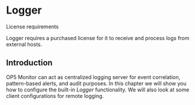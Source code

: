 # Logger

License requirements

Logger requires a purchased license for it to receive and process logs from external hosts.

## Introduction

OP5 Monitor can act as centralized logging server for event correlation, pattern-based alerts, and audit purposes. In this chapter we will show you how to configure the built-in *Logger* functionality. We will also look at some client configurations for remote logging.
